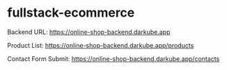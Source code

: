 # fullstack-ecommerce


Backend URL: https://online-shop-backend.darkube.app

  Product List: https://online-shop-backend.darkube.app/products
    
  Contact Form Submit: https://online-shop-backend.darkube.app/contacts
